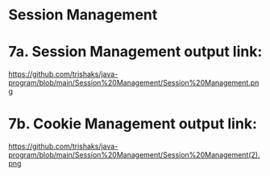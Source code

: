 # Session Management
# 7a. Session Management output link: 
https://github.com/trishaks/java-program/blob/main/Session%20Management/Session%20Management.png

# 7b. Cookie Management output link:
https://github.com/trishaks/java-program/blob/main/Session%20Management/Session%20Management(2).png
